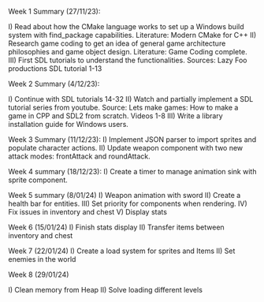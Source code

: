 Week 1 Summary (27/11/23): 

I) Read about how the CMake language works to set up a Windows build system with find_package capabilities.
    Literature: Modern CMake for C++
II) Research game coding to get an idea of general game architecture philosophies and game object design.
    Literature: Game Coding complete.
III) First SDL tutorials to understand the functionalities.
    Sources: Lazy Foo productions SDL tutorial 1-13

Week 2 Summary (4/12/23):

I) Continue with SDL tutorials 14-32
II) Watch and partially implement a SDL tutorial series from youtube.
    Source: Lets make games: How to make a game in CPP and SDL2 from scratch. Videos 1-8
III) Write a library installation guide for Windows users.

Week 3 Summary (11/12/23): 
I) Implement JSON parser to import sprites and populate character actions.
II) Update weapon component with two new attack modes: frontAttack and roundAttack.

Week 4 summary (18/12/23):
I) Create a timer to manage animation sink with sprite component.

Week 5 summary (8/01/24)
I) Weapon animation with sword
II) Create a health bar for entities.
III) Set priority for components when rendering.
IV) Fix issues in inventory and chest
V) Display stats

Week 6 (15/01/24)
I) Finish stats display
II) Transfer items between inventory and chest


Week 7 (22/01/24)
I) Create a load system for sprites and Items
II) Set enemies in the world

Week 8 (29/01/24)

I) Clean memory from Heap
II) Solve loading different levels

